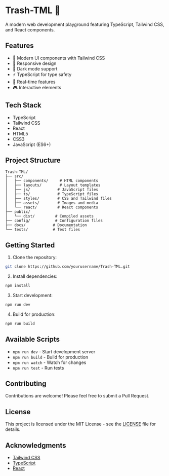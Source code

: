 # Trash-TML 🚀

A modern web development playground featuring TypeScript, Tailwind CSS, and React components.

## Features

- 🎨 Modern UI components with Tailwind CSS
- 📱 Responsive design
- 🌙 Dark mode support
- ⚡ TypeScript for type safety
- 🔄 Real-time features
- 🎮 Interactive elements

## Tech Stack

- TypeScript
- Tailwind CSS
- React
- HTML5
- CSS3
- JavaScript (ES6+)

## Project Structure

```
Trash-TML/
├── src/
│   ├── components/     # HTML components
│   ├── layouts/        # Layout templates
│   ├── js/            # JavaScript files
│   ├── ts/            # TypeScript files
│   ├── styles/        # CSS and Tailwind files
│   ├── assets/        # Images and media
│   └── react/         # React components
├── public/
│   └── dist/         # Compiled assets
├── config/           # Configuration files
├── docs/            # Documentation
└── tests/           # Test files
```

## Getting Started

1. Clone the repository:

```bash
git clone https://github.com/yourusername/Trash-TML.git
```

2. Install dependencies:

```bash
npm install
```

3. Start development:

```bash
npm run dev
```

4. Build for production:

```bash
npm run build
```

## Available Scripts

- `npm run dev` - Start development server
- `npm run build` - Build for production
- `npm run watch` - Watch for changes
- `npm run test` - Run tests

## Contributing

Contributions are welcome! Please feel free to submit a Pull Request.

## License

This project is licensed under the MIT License - see the [LICENSE](../LICENSE) file for details.

## Acknowledgments

- [Tailwind CSS](https://tailwindcss.com/)
- [TypeScript](https://www.typescriptlang.org/)
- [React](https://reactjs.org/)
